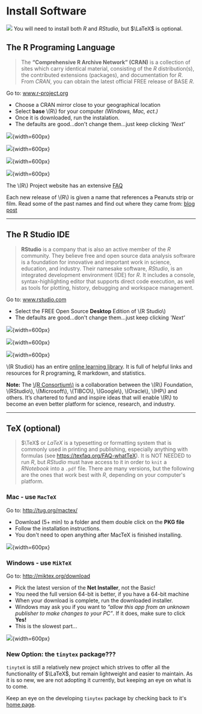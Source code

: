 # Install Software

![](images/R_studio_LaTeX_header.png)
You will need to install both $R$ and $R Studio$, but $\LaTeX$ is optional.


## The R Programing Language

> The **“Comprehensive R Archive Network” (CRAN)** is a collection of sites which carry identical material, consisting of the $R$  distribution(s), the contributed extensions (packages), and documentation for $R$.  From $CRAN$, you can obtain the latest official FREE release of BASE $R$.

<div class="rmddownload">
<p>Go to: <a href="http://www.r-project.org">www.r-project.org</a></p>
<ul>
<li>Choose a CRAN mirror close to your geographical location<br />
</li>
<li>Select <strong>base</strong> <span class="math inline">\(R\)</span> for your computer <em>(Windows, Mac, ect.)</em><br />
</li>
<li>Once it is downloaded, run the instalation.<br />
</li>
<li>The defaults are good...don't change them...just keep clicking <em>'Next'</em></li>
</ul>
</div>

![](images/CRAN_download.PNG){width=600px}

![](images/CRAN_mirror.PNG){width=600px}

![](images/CRAN_version.PNG){width=600px}

![](images/CRAN_select.PNG){width=600px}


<div class="rmdlink">
<p>The <span class="math inline">\(R\)</span> Project website has an extensive <a href="https://cran.r-project.org/doc/FAQ/R-FAQ.html">FAQ</a></p>
</div>


<div class="rmdlightbulb">
<p>Each new release of <span class="math inline">\(R\)</span> is given a name that references a Peanuts strip or film. Read some of the past names and find out where they came from: <a href="https://livefreeordichotomize.com/2017/09/28/r-release-names/">blog post</a></p>
</div>

---------------------------------

## The R Studio IDE

> **RStudio** is a company that is also an active member of the $R$ community. They believe free and open source data analysis software is a foundation for innovative and important work in science, education, and industry. Their namesake software, $RStudio$, is an integrated development environment (IDE) for $R$. It includes a console, syntax-highlighting editor that supports direct code execution, as well as tools for plotting, history, debugging and workspace management. 

<div class="rmddownload">
<p>Go to: <a href="http://www.rstudio.com">www.rstudio.com</a></p>
<ul>
<li>Select the FREE Open Source <strong>Desktop</strong> Edition of <span class="math inline">\(R Studio\)</span></li>
<li>The defaults are good...don't change them...just keep clicking <em>'Next'</em></li>
</ul>
</div>

![](images/RStudio_download.PNG){width=600px}

![](images/RStudio_version.PNG){width=600px}

![](images/RStudio_platform.PNG){width=600px}


<div class="rmdlink">
<p><span class="math inline">\(R Studio\)</span> has an entire <a href="https://www.rstudio.com/online-learning/">online learning library</a>. It is full of helpful links and resources for R programing, R markdown, and statistics.</p>
</div>

<div class="rmdlightbulb">
<p><strong>Note:</strong> The <a href="https://www.r-consortium.org/"><span class="math inline">\(R Consortium\)</span></a> is a collaboration between the <span class="math inline">\(R\)</span> Foundation, <span class="math inline">\(RStudio\)</span>, <span class="math inline">\(Microsoft\)</span>, <span class="math inline">\(TIBCO\)</span>, <span class="math inline">\(Google\)</span>, <span class="math inline">\(Oracle\)</span>, <span class="math inline">\(HP\)</span> and others. It’s chartered to fund and inspire ideas that will enable <span class="math inline">\(R\)</span> to become an even better platform for science, research, and industry.</p>
</div>



---------------------------------

## TeX (optional)



> $\TeX$ or $LaTeX$ is a typesetting or formatting system that is commonly used in printing and publishing, especially anything with formulas (see https://texfaq.org/FAQ-whatTeX).  It is NOT NEEDED to run $R$, but $R Studio$ must have access to it in order to `knit` a $R Notebook$ into a `.pdf` file.  There are many versions, but the following are the ones that work best with $R$, depending on your computer's platform.


### Mac - use `MacTeX`


<div class="rmddownload">
<p>Go to: <a href="http://tug.org/mactex/" class="uri">http://tug.org/mactex/</a></p>
<ul>
<li>Download (5+ min) to a folder and them double click on the <strong>PKG file</strong></li>
<li>Follow the installation instructions.</li>
<li>You don't need to open anything after MacTeX is finished installing.</li>
</ul>
</div>


![](images/MacTeX_download.PNG){width=600px}



### Windows - use `MikTeX`

<div class="rmddownload">
<p>Go to: <a href="http://miktex.org/download" class="uri">http://miktex.org/download</a></p>
<ul>
<li>Pick the latest version of the <strong>Net Installer</strong>, not the Basic!<br />
</li>
<li>You need the full version 64-bit is better, if you have a 64-bit machine<br />
</li>
<li>When your download is complete, run the downloaded installer.<br />
</li>
<li>Windows may ask you if you want to <em>“allow this app from an unknown publisher to make changes to your PC”</em>. If it does, make sure to click <strong>Yes!</strong><br />
</li>
<li>This is the slowest part...</li>
</ul>
</div>

![](images/MikTeX_download.PNG){width=600px}


### New Option: the `tinytex` package???
 
 
`tinyteX` is still a relatively new project which strives to offer all the functionality of $\LaTeX$, but remain lightweight and easier to maintain.  As it is so new, we are not adopting it currently, but keeping an eye on what is to come.

<div class="rmdlink">
<p>Keep an eye on the developing <code>tinytex</code> package by checking back to it's <a href="https://yihui.name/tinytex/">home page</a>.</p>
</div>
